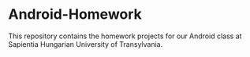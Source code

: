 # Android-Homework

This repository contains the homework projects for our Android class at Sapientia Hungarian University of Transylvania.
